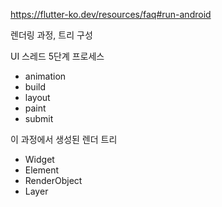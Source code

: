 
https://flutter-ko.dev/resources/faq#run-android

렌더링 과정, 트리 구성

UI 스레드 5단계 프로세스

- animation
- build
- layout
- paint
- submit

이 과정에서 생성된 렌더 트리

- Widget
- Element
- RenderObject
- Layer
